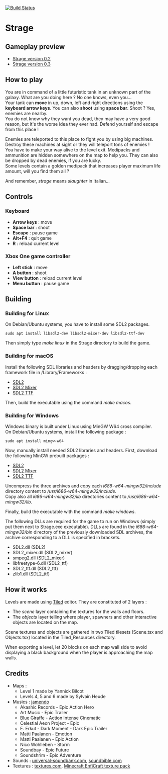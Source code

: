[![Build Status](https://travis-ci.org/RICCIARDI-Adrien/Strage.svg?branch=master)](https://travis-ci.org/RICCIARDI-Adrien/Strage)

# Strage

## Gameplay preview
* [Strage version 0.2](https://www.youtube.com/watch?v=aTI6zjJu4h4)
* [Strage version 0.3](https://www.youtube.com/watch?v=r5JJvJWiGF0)

## How to play
You are in command of a little futuristic tank in an unknown part of the galaxy. What are you doing here ? No one knows, even you...  
Your tank can **move** in up, down, left and right directions using the **keyboard arrow keys**.  You can also **shoot** using **space bar**. Shoot ? Yes, enemies are nearby.  
You do not know why they want you dead, they may have a very good reason, but it's the worse idea they ever had. Defend yourself and escape from this place !  
  
Enemies are teleported to this place to fight you by using big machines. Destroy these machines at sight or they will teleport tons of enemies !  
You have to make your way alive to the level exit. Medipacks and ammunition are hidden somewhere on the map to help you. They can also be dropped by dead enemies, if you are lucky.  
Some levels contain a golden medipack that increases player maximum life amount, will you find them all ?  
  
And remember, *strage* means *slaughter* in Italian...

## Controls
### Keyboard
* **Arrow keys** : move
* **Space bar** : shoot
* **Escape** : pause game
* **Alt+F4** : quit game
* **R** : reload current level

### Xbox One game controller
* **Left stick** : move
* **A button** : shoot
* **View button** : reload current level
* **Menu button** : pause game

## Building
### Building for Linux
On Debian/Ubuntu systems, you have to install some SDL2 packages.
```
sudo apt install libsdl2-dev libsdl2-mixer-dev libsdl2-ttf-dev
```
Then simply type *make linux* in the Strage directory to build the game.

### Building for macOS
Install the following SDL libraries and headers by dragging/dropping each framework file in /Library/Frameworks :
* [SDL2](https://www.libsdl.org/release/SDL2-2.0.5.dmg)
* [SDL2 Mixer](https://www.libsdl.org/projects/SDL_mixer/release/SDL2_mixer-2.0.1.dmg)
* [SDL2 TTF](https://www.libsdl.org/projects/SDL_ttf/release/SDL2_ttf-2.0.14.dmg)

Then, build the executable using the command *make macos*.

### Building for Windows
Windows binary is built under Linux using MinGW W64 cross compiler.  
On Debian/Ubuntu systems, install the following package :
```
sudo apt install mingw-w64
```
Now, manually install needed SDL2 libraries and headers. First, download the following MinGW prebuilt packages :
* [SDL2](https://www.libsdl.org/release/SDL2-devel-2.0.5-mingw.tar.gz)
* [SDL2 Mixer](https://www.libsdl.org/projects/SDL_mixer/release/SDL2_mixer-devel-2.0.1-mingw.tar.gz)
* [SDL2 TTF](https://www.libsdl.org/projects/SDL_ttf/release/SDL2_ttf-devel-2.0.14-mingw.tar.gz)

Uncompress the three archives and copy each *i686-w64-mingw32/include* directory content to */usr/i686-w64-mingw32/include*.  
Copy also all *i686-w64-mingw32/lib* directories content to */usr/i686-w64-mingw32/lib*.

Finally, build the executable with the command *make windows*.

The following DLLs are required for the game to run on Windows (simply put them next to Strage.exe executable). DLLs are found in the *i686-w64-mingw32/bin* directory of the previously downloaded SDL archives, the archive corresponding to a DLL is specified in brackets.
* SDL2.dll (SDL2)
* SDL2_mixer.dll (SDL2_mixer)
* smpeg2.dll (SDL2_mixer)
* libfreetype-6.dll (SDL2_ttf)
* SDL2_ttf.dll (SDL2_ttf)
* zlib1.dll (SDL2_ttf)

## How it works
Levels are made using [Tiled](http://www.mapeditor.org/) editor. They are constituted of 2 layers :
* The *scene* layer containing the textures for the walls and floors.
* The *objects* layer telling where player, spawners and other interactive objects are located on the map.

Scene textures and objects are gathered in two Tiled tilesets (Scene.tsx and Objects.tsx) located in the Tiled_Resources directory.

When exporting a level, let 20 blocks on each map wall side to avoid displaying a black background when the player is approaching the map walls.

## Credits
* Maps :
   * Level 1 made by Yannick Bilcot
   * Levels 4, 5 and 6 made by Sylvain Heude
* Musics : [jamendo](https://www.jamendo.com)
   * Akashic Records - Epic Action Hero
   * Art Music - Epic Trailer
   * Blue Giraffe - Action Intense Cinematic
   * Celestial Aeon Project - Epic
   * E. Erkut - Dark Moment - Dark Epic Trailer
   * Matti Paalanen - Emotion
   * Matti Paalanen - Epic Action
   * Nico Wohlleben - Storm
   * Soundbay - Epic Future
   * Soundshrim - Epic Adventure
* Sounds : [universal-soundbank.com](http://www.universal-soundbank.com), [soundbible.com](http://soundbible.com)
* Textures : [textures.com](http://www.textures.com), [Minecraft EnfiCraft texture pack](http://www.minecrafttexturepacks.com/enficraft)
